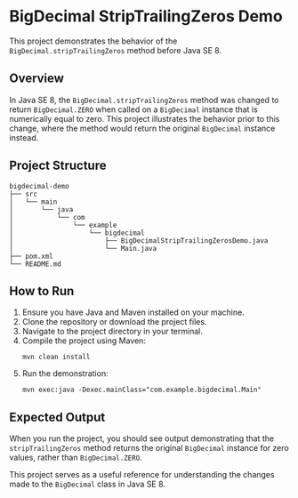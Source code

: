 # BigDecimal StripTrailingZeros Demo

This project demonstrates the behavior of the `BigDecimal.stripTrailingZeros` method before Java SE 8. 

## Overview

In Java SE 8, the `BigDecimal.stripTrailingZeros` method was changed to return `BigDecimal.ZERO` when called on a `BigDecimal` instance that is numerically equal to zero. This project illustrates the behavior prior to this change, where the method would return the original `BigDecimal` instance instead.

## Project Structure

```
bigdecimal-demo
├── src
│   └── main
│       └── java
│           └── com
│               └── example
│                   └── bigdecimal
│                       ├── BigDecimalStripTrailingZerosDemo.java
│                       └── Main.java
├── pom.xml
└── README.md
```

## How to Run

1. Ensure you have Java and Maven installed on your machine.
2. Clone the repository or download the project files.
3. Navigate to the project directory in your terminal.
4. Compile the project using Maven:
   ```
   mvn clean install
   ```
5. Run the demonstration:
   ```
   mvn exec:java -Dexec.mainClass="com.example.bigdecimal.Main"
   ```

## Expected Output

When you run the project, you should see output demonstrating that the `stripTrailingZeros` method returns the original `BigDecimal` instance for zero values, rather than `BigDecimal.ZERO`. 

This project serves as a useful reference for understanding the changes made to the `BigDecimal` class in Java SE 8.